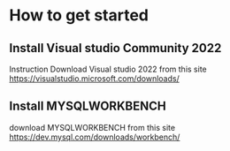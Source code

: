 # How to get started 

## Install Visual studio Community 2022

Instruction Download Visual studio 2022 from this site https://visualstudio.microsoft.com/downloads/

## Install MYSQLWORKBENCH 

download MYSQLWORKBENCH from this site https://dev.mysql.com/downloads/workbench/
